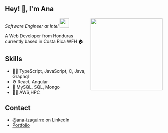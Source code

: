<h2> Hey! 👋, I'm Ana</h2>
<img align='right' src="https://media.giphy.com/media/M9gbBd9nbDrOTu1Mqx/giphy.gif" width="230">
<p><em>Software Engineer at Intel
</a><img src="https://media.giphy.com/media/WUlplcMpOCEmTGBtBW/giphy.gif" width="30"> 
</em></p>

A Web Developer from Honduras currently based in Costa Rica WFH :house:

## Skills
- 👨‍💻 TypeScript, JavaScript, C, Java, Graphql
- ⚙️ React, Angular
- 💽 MySQL, SQL, Mongo
- 👨‍💻 AWS,HPC


## Contact
- [@ana-izaguirre](https://www.linkedin.com/in/ana-izaguirre-096369128/) on LinkedIn
- [Portfolio](https://ana-92.github.io/) 
